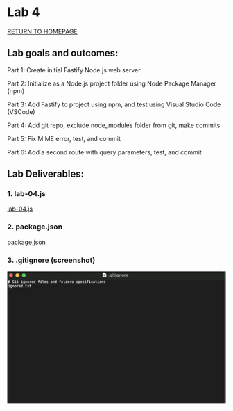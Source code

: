 # Lab 4

[RETURN TO HOMEPAGE](https://sierrabakerr.github.io/)

## Lab goals and outcomes:

Part 1: Create initial Fastify Node.js web server

Part 2: Initialize as a Node.js project folder using Node Package Manager (npm)

Part 3: Add Fastify to project using npm, and test using Visual Studio Code (VSCode)

Part 4: Add git repo, exclude node_modules folder from git, make commits

Part 5: Fix MIME error, test, and commit

Part 6: Add a second route with query parameters, test, and commit


## Lab Deliverables:



### 1. lab-04.js
[lab-04.js](lab-04.js)

### 2. package.json
[package.json](package.json)

### 3. .gitignore (screenshot)
![.gitignore](gitignore.png)
